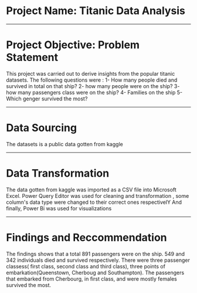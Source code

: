 # Project Name: Titanic Data Analysis


----
# Project Objective: Problem Statement
This project was carried out to derive insights from the popular titanic datasets.
The following questions were :
1- How many people died and survived in total on that ship?
2- how many people were on the ship?
3- how many passengers class were on the ship?
4- Families on the ship
5- Which genger survived the most?

----
# Data Sourcing
The datasets is a public data gotten from kaggle


----
# Data Transformation
The data gotten from kaggle was imported as a CSV file into Microsoft Excel. Power Query Editor was used for cleaning and transformation , some column's data type were changed to their correct ones respectivelY And finally, Power Bi was used for visualizations


----
# Findings and Reccommendation
The findings shows that a total 891 passengers were on the ship. 549 and 342 individuals died and survived respectively. There were three passenger classess( first class, second class and third class), three points of embarkation(Queenstown, Cherboug and Southampton). The passengers that embarked from Cherbourg, in first class, and were mostly females survived the most.
